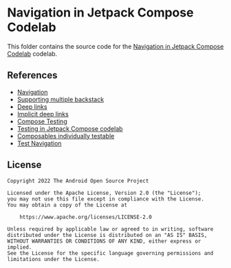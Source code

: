 # Navigation in Jetpack Compose Codelab

This folder contains the source code for the
[Navigation in Jetpack Compose Codelab](https://developer.android.com/codelabs/jetpack-compose-navigation)
codelab.

## References

* [Navigation](http://developer.android.com/guide/navigation)
* [Supporting multiple backstack](http://developer.android.com/guide/navigation/multi-back-stacks)
* [Deep links](http://developer.android.com/jetpack/compose/navigation#deeplinks)
* [Implicit deep links](http://developer.android.com/guide/navigation/navigation-deep-link#implicit)
* [Compose Testing](http://developer.android.com/jetpack/compose/testing)
* [Testing in Jetpack Compose codelab](http://developer.android.com/codelabs/jetpack-compose-testing)
* [Composables individually testable](http://developer.android.com/jetpack/compose/navigation#testing)
* [Test Navigation](http://developer.android.com/guide/navigation/navigation-testing)

## License
```
Copyright 2022 The Android Open Source Project

Licensed under the Apache License, Version 2.0 (the "License");
you may not use this file except in compliance with the License.
You may obtain a copy of the License at

    https://www.apache.org/licenses/LICENSE-2.0

Unless required by applicable law or agreed to in writing, software
distributed under the License is distributed on an "AS IS" BASIS,
WITHOUT WARRANTIES OR CONDITIONS OF ANY KIND, either express or implied.
See the License for the specific language governing permissions and
limitations under the License.
```

